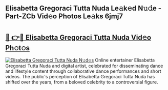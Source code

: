 ## Elisabetta Gregoraci Tutta Nuda Le𝚊k𝚎d N𝚞𝚍e - Part-ZCb Vid𝚎o Photos Le𝚊ks 6jmj7

# <h2><a href="http://fbdo7oz.evod.top/?m=Elisabetta+Gregoraci+Tutta+Nuda">🔗 👉🔴 Elisabetta Gregoraci Tutta Nuda Vid𝚎o Ph𝚘t𝚘s</a></h2>

[![Elisabetta Gregoraci Tutta Nuda N𝚞d𝚎s](https://i.imgur.com/8V9OHl7.gif)](http://fbdo7oz.evod.top/?m=Elisabetta+Gregoraci+Tutta+Nuda)
Online entertainer Elisabetta Gregoraci Tutta Nuda and digital artist, celebrated for disseminating dance and lifestyle content through collaborative dance performances and short videos. The public's perception of Elisabetta Gregoraci Tutta Nuda has shifted over the years, from a beloved celebrity to a controversial figure. 
